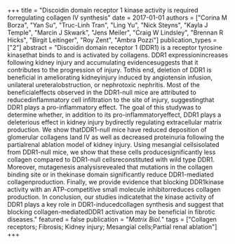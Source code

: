 +++
title = "Discoidin domain receptor 1 kinase activity is required forregulating collagen IV synthesis"
date = 2017-01-01
authors = ["Corina M Borza", "Yan Su", "Truc-Linh Tran", "Ling Yu", "Nick Steyns", "Kayla J Temple", "Marcin J Skwark", "Jens Meiler", "Craig W Lindsley", "Brennan R Hicks", "Birgit Leitinger", "Roy Zent", "Ambra Pozzi"]
publication_types = ["2"]
abstract = "Discoidin domain receptor 1 (DDR1) is a receptor tyrosine kinasethat binds to and is activated by collagens. DDR1 expressionincreases following kidney injury and accumulating evidencesuggests that it contributes to the progression of injury. Tothis end, deletion of DDR1 is beneficial in ameliorating kidneyinjury induced by angiotensin infusion, unilateral ureteralobstruction, or nephrotoxic nephritis. Most of the beneficialeffects observed in the DDR1-null mice are attributed to reducedinflammatory cell infiltration to the site of injury, suggestingthat DDR1 plays a pro-inflammatory effect. The goal of this studywas to determine whether, in addition to its pro-inflammatoryeffect, DDR1 plays a deleterious effect in kidney injury bydirectly regulating extracellular matrix production. We show thatDDR1-null mice have reduced deposition of glomerular collagens Iand IV as well as decreased proteinuria following the partialrenal ablation model of kidney injury. Using mesangial cellsisolated from DDR1-null mice, we show that these cells producesignificantly less collagen compared to DDR1-null cellsreconstituted with wild type DDR1. Moreover, mutagenesis analysisrevealed that mutations in the collagen binding site or in thekinase domain significantly reduce DDR1-mediated collagenproduction. Finally, we provide evidence that blocking DDR1kinase activity with an ATP-competitive small molecule inhibitorreduces collagen production. In conclusion, our studies indicatethat the kinase activity of DDR1 plays a key role in DDR1-inducedcollagen synthesis and suggest that blocking collagen-mediatedDDR1 activation may be beneficial in fibrotic diseases."
featured = false
publication = "*Matrix Biol.*"
tags = ["Collagen receptors; Fibrosis; Kidney injury; Mesangial cells;Partial renal ablation"]
+++

